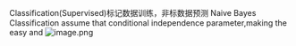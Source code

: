 Classification(Supervised)标记数据训练，非标数据预测
Naive Bayes Classification assume that conditional independence parameter,making the easy and
![image.png](https://s2.loli.net/2024/07/03/xXI2a8etmJKgqfh.png)

